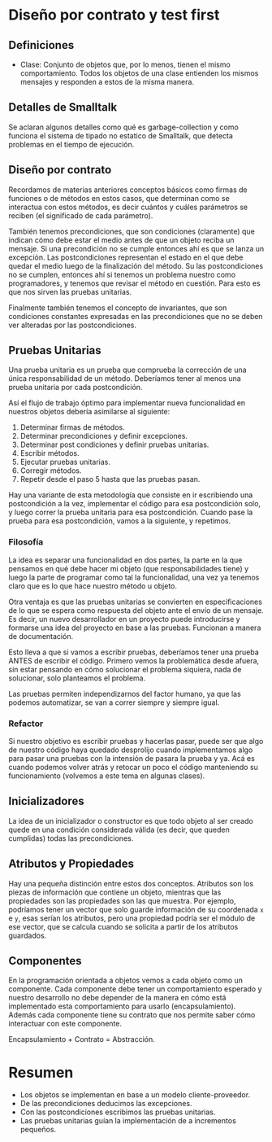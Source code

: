 # Diseño por contrato y test first

## Definiciones

* Clase: Conjunto de objetos que, por lo menos, tienen el mismo comportamiento.
Todos los objetos de una clase entienden los mismos mensajes y responden a
estos de la misma manera.

## Detalles de Smalltalk

Se aclaran algunos detalles como qué es garbage-collection y como funciona el
sistema de tipado no estatico de Smalltalk, que detecta problemas en el tiempo
de ejecución.

## Diseño por contrato

Recordamos de materias anteriores conceptos básicos como firmas de funciones o
de métodos en estos casos, que determinan como se interactua con estos métodos,
es decir cuántos y cuáles parámetros se reciben (el significado de cada
parámetro).

También tenemos precondiciones, que son condiciones (claramente) que indican
cómo debe estar el medio antes de que un objeto reciba un mensaje. Si una
precondición no se cumple entonces ahí es que se lanza un excepción. Las
postcondiciones representan el estado en el que debe quedar el medio luego de
la finalización del método. Su las postcondiciones no se cumplen, entonces ahí
si tenemos un problema nuestro como programadores, y tenemos que revisar el
método en cuestión. Para esto es que nos sirven las pruebas unitarias.

Finalmente también tenemos el concepto de invariantes, que son condiciones
constantes expresadas en las precondiciones que no se deben ver alteradas por
las postcondiciones.

## Pruebas Unitarias

Una prueba unitaria es un prueba que comprueba la corrección de una única
responsabilidad de un método. Deberíamos tener al menos una prueba unitaria por
cada postcondición.

Así el flujo de trabajo óptimo para implementar nueva funcionalidad en nuestros
objetos debería asimilarse al siguiente:

1. Determinar firmas de métodos.
2. Determinar precondiciones y definir excepciones.
3. Determinar post condiciones y definir pruebas unitarias.
4. Escribir métodos.
5. Ejecutar pruebas unitarias.
6. Corregir métodos.
7. Repetir desde el paso 5 hasta que las pruebas pasan.

Hay una variante de esta metodología que consiste en ir escribiendo una
postcondición a la vez, implementar el código para esa postcondición solo,
y luego correr la prueba unitaria para esa postcondición. Cuando pase la prueba
para esa postcondición, vamos a la siguiente, y repetimos.

### Filosofía

La idea es separar una funcionalidad en dos partes, la parte en la que pensamos
en qué debe hacer mi objeto (que responsabilidades tiene) y luego la parte de
programar como tal la funcionalidad, una vez ya tenemos claro que es lo que
hace nuestro método u objeto.

Otra ventaja es que las pruebas unitarias se convierten en especificaciones de
lo que se espera como respuesta del objeto ante el envío de un mensaje. Es
decir, un nuevo desarrollador en un proyecto puede introducirse y formarse una
idea del proyecto en base a las pruebas. Funcionan a manera de documentación.

Esto lleva a que si vamos a escribir pruebas, deberíamos tener una prueba ANTES
de escribir el código. Primero vemos la problemática desde afuera, sin estar
pensando en cómo solucionar el problema siquiera, nada de solucionar, solo
planteamos el problema.

Las pruebas permiten independizarnos del factor humano, ya que las podemos
automatizar, se van a correr siempre y siempre igual.

### Refactor

Si nuestro objetivo es escribir pruebas y hacerlas pasar, puede ser que algo
de nuestro código haya quedado desprolijo cuando implementamos algo para pasar
una pruebas con la intensión de pasara la prueba y ya. Acá es cuando podemos
volver atrás y retocar un poco el código manteniendo su funcionamiento
(volvemos a este tema en algunas clases).

## Inicializadores

La idea de un inicializador o constructor es que todo objeto al ser creado
quede en una condición considerada válida (es decir, que queden cumplidas)
todas las precondiciones.

## Atributos y Propiedades

Hay una pequeña distinción entre estos dos conceptos. Atributos son los piezas
de información que contiene un objeto, mientras que las propiedades son las
propiedades son las que muestra. Por ejemplo, podríamos tener un vector que
solo guarde información de su coordenada `x` e `y`, esas serían los atributos,
pero una propiedad podría ser el módulo de ese vector, que se calcula cuando
se solicita a partir de los atributos guardados.

## Componentes

En la programación orientada a objetos vemos a cada objeto como un componente.
Cada componente debe tener un comportamiento esperado y nuestro desarrollo no
debe depender de la manera en cómo está implementado esta comportamiento para
usarlo (encapsulamiento). Además cada componente tiene su contrato que nos
permite saber cómo interactuar con este componente.

Encapsulamiento + Contrato = Abstracción.

# Resumen

* Los objetos se implementan en base a un modelo cliente-proveedor.
* De las precondiciones deducimos las excepciones.
* Con las postcondiciones escribimos las pruebas unitarias.
* Las pruebas unitarias guían la implementación de a incrementos pequeños.
